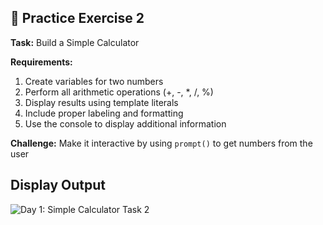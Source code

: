 ## 🎯 Practice Exercise 2

**Task:** Build a Simple Calculator

**Requirements:**
1. Create variables for two numbers
2. Perform all arithmetic operations (+, -, *, /, %)
3. Display results using template literals
4. Include proper labeling and formatting
5. Use the console to display additional information

**Challenge:** Make it interactive by using `prompt()` to get numbers from the user


## Display Output

![Day 1: Simple Calculator Task 2](https://github.com/user-attachments/assets/2263856b-0b89-44bb-a058-380b47d27d21)